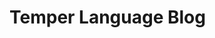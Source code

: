 # Temper Language Blog

<!--

https://squidfunk.github.io/mkdocs-material/plugins/blog/

The index.md file in the blog directory is the entry point to your
blog – a paginated view listing all posts in reverse chronological
order. Besides that, the plugin supports automatically creating
archive and category pages that list a subset of posts for a time
interval or category.

To add a post, add a markdown file to posts.
Make sure it has metadata like:

----
date: YYYY-MM-DD
authors:
  - author_id
----

Check that `author_id` appears in ./.authors.yml
The format is described at
squidfunk.github.io/mkdocs-material/plugins/blog/#config.authors_file

-->
